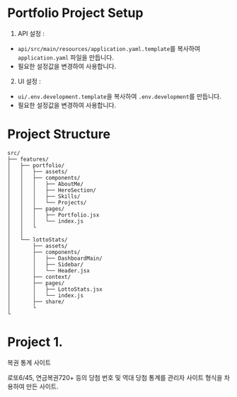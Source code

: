 # Portfolio Project Setup

1. API 설정 :
  - `api/src/main/resources/application.yaml.template`를 복사하여 `application.yaml` 파일을 만듭니다.
  - 필요한 설정값을 변경하여 사용합니다.

2. UI 설정 :
  - `ui/.env.development.template`을 복사하여 `.env.development`를 만듭니다.
  - 필요한 설정값을 변경하여 사용합니다.


# Project Structure
```
src/
├── features/
│   ├── portfolio/
│   │   ├── assets/
│   │   ├── components/
│   │   │   ├── AboutMe/
│   │   │   ├── HeroSection/
│   │   │   ├── Skills/
│   │   │   └── Projects/
│   │   ├── pages/
│   │   │   ├── Portfolio.jsx
│   │   │   └── index.js
│   │   └
│   │
│   └── lottoStats/
│       ├── assets/
│       ├── components/
│       │   ├── DashboardMain/
│       │   ├── Sidebar/
│       │   └── Header.jsx
│       ├── context/
│       ├── pages/
│       │   ├── LottoStats.jsx
│       │   └── index.js
│       ├── share/
│       └
└
```

# Project 1.
복권 통계 사이트

로또6/45, 연금복권720+ 등의 당첨 번호 및 역대 당첨 통계를
관리자 사이트 형식을 차용하여 만든 사이트.

